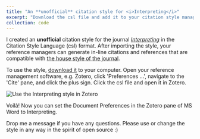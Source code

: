 ```yaml
---
title: "An **unofficial** citation style for <i>Interpreting</i>"
excerpt: "Download the csl file and add it to your citation style manager"
collection: code
---
```


I created an **unofficial** citation style for the journal [*Interpreting*](https://benjamins.com/catalog/intp) in the Citation Style Language (csl) format. After importing the style, your reference managers can generate in-line citations and references that are compatible with [the house style of the journal](https://benjamins.com/catalog/intp/guidelines).

To use the style, [download it](https://nannan-liu.github.io/files/interpreting.csl) to your computer. Open your reference management software, e.g. Zotero, click 'Preferences ...', navigate to the 'Cite' pane, and click the plus sign. Click the csl file and open it in Zotero. 

![Use the Interpreting style in Zotero](https://raw.githubusercontent.com/Nannan-Liu/Nannan-Liu.github.io/master/_code/Interpreting_style.png)

Voilà! Now you can set the Document Preferences in the Zotero pane of MS Word to Interpreting. 

Drop me a message if you have any questions. Please use or change the style in any way in the spirit of open source :)